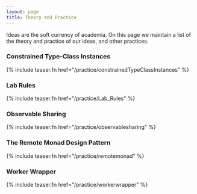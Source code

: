 ```yaml
---
layout: page
title: Theory and Practice
---
```

Ideas are the soft currency of academia. On this page we maintain a list of
the theory and practice of our ideas, and other practices. 

### Constrained Type-Class Instances

{% include teaser.fn href="/practice/constrainedTypeClassInstances" %}

### Lab Rules

{% include teaser.fn href="/practice/Lab_Rules" %}

### Observable Sharing

{% include teaser.fn href="/practice/observablesharing" %}

### The Remote Monad Design Pattern

{% include teaser.fn href="/practice/remotemonad" %}

### Worker Wrapper

{% include teaser.fn href="/practice/workerwrapper" %}


